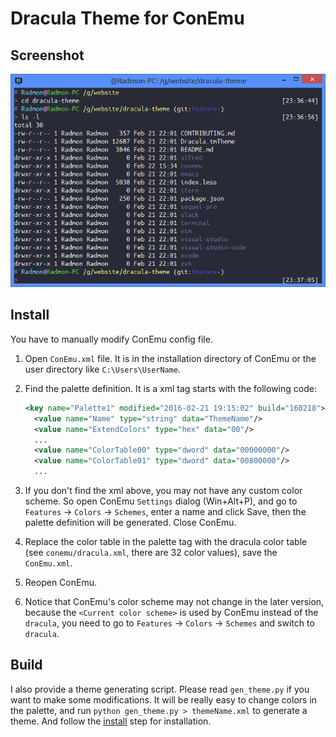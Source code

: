 # Dracula Theme for ConEmu

## Screenshot
![dracula-theme](screenshot.png)

## Install

You have to manually modify ConEmu config file.

1. Open `ConEmu.xml` file. It is in the installation directory of ConEmu or the
user directory like `C:\Users\UserName`.

2. Find the palette definition. It is a xml tag starts with the following code:
    ```xml
    <key name="Palette1" modified="2016-02-21 19:15:02" build="160218">
      <value name="Name" type="string" data="ThemeName"/>
      <value name="ExtendColors" type="hex" data="00"/>
      ...
      <value name="ColorTable00" type="dword" data="00000000"/>
      <value name="ColorTable01" type="dword" data="00800000"/>
      ...
    ```

3. If you don't find the xml above, you may not have any custom color scheme.
So open ConEmu `Settings` dialog (Win+Alt+P), and go to `Features` -> `Colors`
-> `Schemes`, enter a name and click Save, then the palette definition will be
generated. Close ConEmu.

4. Replace the color table in the palette tag with the dracula color table
(see `conemu/dracula.xml`, there are 32 color values), save the `ConEmu.xml`.

5. Reopen ConEmu.

6. Notice that ConEmu's color scheme may not change in the later version, because
the `<Current color scheme>` is used by ConEmu instead of the `dracula`, you need
to go to `Features` -> `Colors` -> `Schemes` and switch to `dracula`.

## Build

I also provide a theme generating script. Please read `gen_theme.py` if you want
to make some modifications. It will be really easy to change colors in the palette,
and run `python gen_theme.py > themeName.xml` to generate a theme. And follow the
[install](#install) step for installation.
